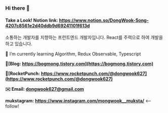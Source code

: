 ### Hi there 👋

#### Take a Look! Notion link: https://www.notion.so/DongWook-Song-4207c8561e2d40ddb9d69241101f613d
<!--
**quino0627/quino0627** is a ✨ _special_ ✨ repository because its `README.md` (this file) appears on your GitHub profile.

Here are some ideas to get you started:

- 🔭 I’m currently working on ...
- 🌱 I’m currently learning ...
- 👯 I’m looking to collaborate on ...
- 🤔 I’m looking for help with ...
- 💬 Ask me about ...
- 📫 How to reach me: ...
- 😄 Pronouns: ...
- ⚡ Fun fact: ...
-->

소통하는 개발자를 지향하는 프런트엔드 개발자입니다. React를 주력으로 하여 개발을 하고 있습니다.

🌱 I’m currently learning Algorithm, Redux Observable, Typescript

**📔[Blog: https://bogmong.tistory.com](https://bogmong.tistory.com)**

**🚀[RocketPunch: https://www.rocketpunch.com/@dongwook627](https://www.rocketpunch.com/@dongwook627)**

**✉️ Email: dongwook627@gmail.com**

**mukstagram: https://www.instagram.com/mongwook__muksta/** <-- follow!
